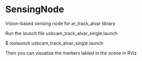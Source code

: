 # SensingNode
Vision-based sensing node for ar_track_alvar library

Run the launch file usbcam_track_alvar_single.launch

$ roslaunch usbcam_track_alvar_single.launch 

Then you can visualize the markers labled in the scene in RViz 
